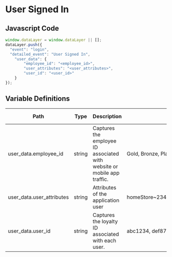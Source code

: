 # User Signed In

### 

## Javascript Code
```js
window.dataLayer = window.dataLayer || [];
dataLayer.push({
  "event": "login",
  "detailed_event": "User Signed In",
    "user_data": {
        "employee_id": "<employee_id>",
        "user_attributes": "<user_attributes>",
        "user_id": "<user_id>"
    }
});
```

## Variable Definitions

|Path|Type|Description|Example|Pattern|Min Length|Max Length|Minimum|Maximum|Multiple Of|
| --- | --- | --- | --- | --- | --- | --- | --- | --- | --- |
|user_data.employee_id|string|Captures the employee ID associated with website or mobile app traffic.|Gold, Bronze, Platinum, Diamond, Silver|||||||
|user_data.user_attributes|string|Attributes of the application user|homeStore\~234\|loyaltyTier\~gold\|memberSince\~2002|||||||
|user_data.user_id|string|Captures the loyalty ID associated with each user.|abc1234, def876, 87987659|||||||





